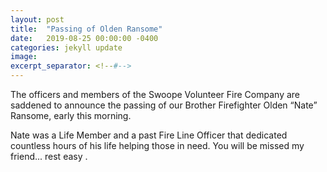 ```yaml
---
layout: post
title:  "Passing of Olden Ransome"
date:   2019-08-25 00:00:00 -0400
categories: jekyll update
image: 
excerpt_separator: <!--#-->
---
```

The officers and members of the Swoope Volunteer Fire Company are saddened to announce the passing of our Brother Firefighter Olden “Nate” Ransome, early this morning.
<!--#-->
Nate was a Life Member and a past Fire Line Officer that dedicated countless hours of his life helping those in need. You will be missed my friend... rest easy .

